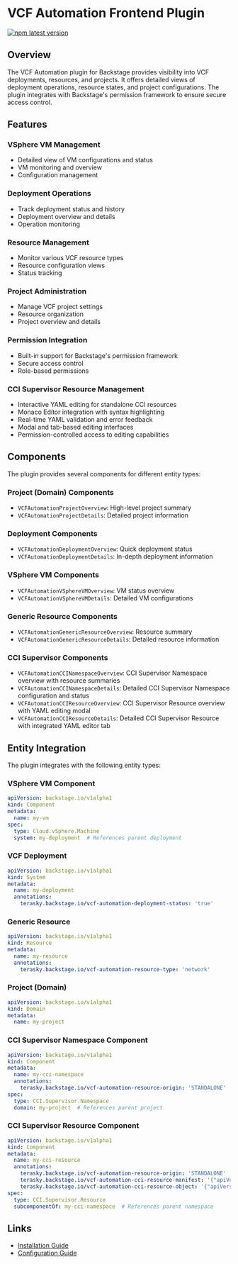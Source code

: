 # VCF Automation Frontend Plugin

[![npm latest version](https://img.shields.io/npm/v/@terasky/backstage-plugin-vcf-automation/latest.svg)](https://www.npmjs.com/package/@terasky/backstage-plugin-vcf-automation)

## Overview

The VCF Automation plugin for Backstage provides visibility into VCF deployments, resources, and projects. It offers detailed views of deployment operations, resource states, and project configurations. The plugin integrates with Backstage's permission framework to ensure secure access control.

## Features

### VSphere VM Management
- Detailed view of VM configurations and status
- VM monitoring and overview
- Configuration management

### Deployment Operations
- Track deployment status and history
- Deployment overview and details
- Operation monitoring

### Resource Management
- Monitor various VCF resource types
- Resource configuration views
- Status tracking

### Project Administration
- Manage VCF project settings
- Resource organization
- Project overview and details

### Permission Integration
- Built-in support for Backstage's permission framework
- Secure access control
- Role-based permissions

### CCI Supervisor Resource Management
- Interactive YAML editing for standalone CCI resources
- Monaco Editor integration with syntax highlighting
- Real-time YAML validation and error feedback
- Modal and tab-based editing interfaces
- Permission-controlled access to editing capabilities

## Components

The plugin provides several components for different entity types:

### Project (Domain) Components
- `VCFAutomationProjectOverview`: High-level project summary
- `VCFAutomationProjectDetails`: Detailed project information

### Deployment Components
- `VCFAutomationDeploymentOverview`: Quick deployment status
- `VCFAutomationDeploymentDetails`: In-depth deployment information

### VSphere VM Components
- `VCFAutomationVSphereVMOverview`: VM status overview
- `VCFAutomationVSphereVMDetails`: Detailed VM configurations

### Generic Resource Components
- `VCFAutomationGenericResourceOverview`: Resource summary
- `VCFAutomationGenericResourceDetails`: Detailed resource information

### CCI Supervisor Components
- `VCFAutomationCCINamespaceOverview`: CCI Supervisor Namespace overview with resource summaries
- `VCFAutomationCCINamespaceDetails`: Detailed CCI Supervisor Namespace configuration and status
- `VCFAutomationCCIResourceOverview`: CCI Supervisor Resource overview with YAML editing modal
- `VCFAutomationCCIResourceDetails`: Detailed CCI Supervisor Resource with integrated YAML editor tab

## Entity Integration

The plugin integrates with the following entity types:

### VSphere VM Component
```yaml
apiVersion: backstage.io/v1alpha1
kind: Component
metadata:
  name: my-vm
spec:
  type: Cloud.vSphere.Machine
  system: my-deployment  # References parent deployment
```

### VCF Deployment
```yaml
apiVersion: backstage.io/v1alpha1
kind: System
metadata:
  name: my-deployment
  annotations:
    terasky.backstage.io/vcf-automation-deployment-status: 'true'
```

### Generic Resource
```yaml
apiVersion: backstage.io/v1alpha1
kind: Resource
metadata:
  name: my-resource
  annotations:
    terasky.backstage.io/vcf-automation-resource-type: 'network'
```

### Project (Domain)
```yaml
apiVersion: backstage.io/v1alpha1
kind: Domain
metadata:
  name: my-project
```

### CCI Supervisor Namespace Component
```yaml
apiVersion: backstage.io/v1alpha1
kind: Component
metadata:
  name: my-cci-namespace
  annotations:
    terasky.backstage.io/vcf-automation-resource-origin: 'STANDALONE'
spec:
  type: CCI.Supervisor.Namespace
  domain: my-project  # References parent project
```

### CCI Supervisor Resource Component  
```yaml
apiVersion: backstage.io/v1alpha1
kind: Component
metadata:
  name: my-cci-resource
  annotations:
    terasky.backstage.io/vcf-automation-resource-origin: 'STANDALONE'
    terasky.backstage.io/vcf-automation-cci-resource-manifest: '{"apiVersion":"v1","kind":"ConfigMap",...}'
    terasky.backstage.io/vcf-automation-cci-resource-object: '{"apiVersion":"v1","kind":"ConfigMap",...}'
spec:
  type: CCI.Supervisor.Resource
  subcomponentOf: my-cci-namespace  # References parent namespace
```

## Links

- [Installation Guide](install.md)
- [Configuration Guide](configure.md)
